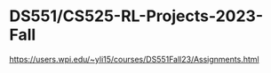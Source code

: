 # DS551/CS525-RL-Projects-2023-Fall
https://users.wpi.edu/~yli15/courses/DS551Fall23/Assignments.html
